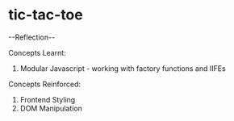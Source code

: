 # tic-tac-toe

--Reflection--

Concepts Learnt:
1. Modular Javascript - working with factory functions and IIFEs

Concepts Reinforced:
1. Frontend Styling
2. DOM Manipulation